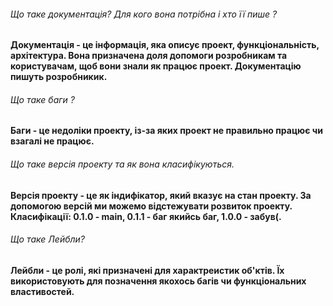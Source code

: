 ###### Що таке документація? Для кого вона потрібна і хто її пише ?
**Документація - це інформація, яка описує проект, функціональність, архітектура. Вона призначена доля допомоги розробникам та користувачам, щоб вони знали як працює проект. Документацію пишуть розробникик.**  
 
###### Що таке баги ? 
**Баги - це недоліки проекту, із-за яких проект не правильно працює чи взагалі не працює.**  

###### Що таке версія проекту та як вона класифікуються.  
**Версія проекту - це як індифікатор, який вказує на стан проекту. За допомогою версій ми можемо відстежувати розвиток проекту. Класифікації: 0.1.0 - main, 0.1.1 - баг якийсь баг, 1.0.0 - забув(.**  

###### Що таке Лейбли?
**Лейбли - це ролі, які призначені для характреистик об'ктів. Їх використовують для позначення якохось багів чи функціональних властивостей.**  

